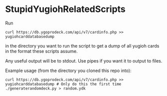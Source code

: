 # StupidYugiohRelatedScripts
Run

```
curl https://db.ygoprodeck.com/api/v7/cardinfo.php >> yugiohcarddatabasedump
```

in the directory you want to run the script to get a dump of all yugioh cards in the format these scripts assume.

Any useful output will be to stdout. Use pipes if you want it to output to files.

Example usage (from the directory you cloned this repo into):

```
curl https://db.ygoprodeck.com/api/v7/cardinfo.php >> yugiohcarddatabasedump # Only do this the first time
./generaterandomdeck.py > random.ydk
```


